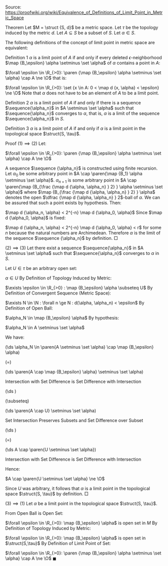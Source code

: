 # 

Source: https://proofwiki.org/wiki/Equivalence_of_Definitions_of_Limit_Point_in_Metric_Space



Theorem
Let $M = \struct {S, d}$ be a metric space.
Let $\tau$ be the topology induced by the metric $d$.
Let $A \subseteq S$ be a subset of $S$.
Let $\alpha \in S$. 

The following definitions of the concept of limit point in metric space are equivalent:

Definition 1
$\alpha$ is a limit point of $A$ if and only if every deleted $\epsilon$-neighborhood $\map {B_\epsilon} \alpha \setminus \set \alpha$ of $\alpha$ contains a point in $A$:

$\forall \epsilon \in \R_{>0}: \paren {\map {B_\epsilon} \alpha \setminus \set \alpha} \cap A \ne \O$
that is:

$\forall \epsilon \in \R_{>0}: \set {x \in A: 0 < \map d {x, \alpha} < \epsilon} \ne \O$
Note that $\alpha$ does not have to be an element of $A$ to be a limit point.


Definition 2
$\alpha$ is a limit point of $A$ if and only if there is a sequence $\sequence{\alpha_n}$ in $A \setminus \set \alpha$ such that $\sequence{\alpha_n}$ converges to $\alpha$, that is, $\alpha$ is a limit of the sequence $\sequence{\alpha_n}$ in $S$.


Definition 3
$\alpha$ is a limit point of $A$ if and only if $\alpha$ is a limit point in the topological space $\struct{S, \tau}$.


Proof
$(1) \implies (2)$
Let:

$\forall \epsilon \in \R_{>0}: \paren {\map {B_\epsilon} \alpha \setminus \set \alpha} \cap A \ne \O$

A sequence $\sequence {\alpha_n}$ is constructed using finite recursion.
Let $\alpha_0$ be some arbitrary point in $A \cap \paren{\map {B_1} \alpha \setminus \set \alpha}$.
$\alpha_{n + 1}$ is some arbitrary point in $A \cap \paren{\map {B_{\frac {\map d {\alpha, \alpha_n} } 2} } \alpha \setminus \set \alpha}$ where $\map {B_{\frac {\map d {\alpha, \alpha_n} } 2} } \alpha$ denotes the open $\dfrac {\map d {\alpha, \alpha_n} } 2$-ball of $\alpha$.
We can be assured that such a point exists by hypothesis.
Then:

$\map d {\alpha_n, \alpha} < 2^{-n} \map d {\alpha_0, \alpha}$
Since $\map d {\alpha_0, \alpha}$ is fixed:

$\map d {\alpha_n, \alpha} < 2^{-n} \map d {\alpha_0, \alpha} < r$
for some $n$ because the natural numbers are Archimedean.
Therefore $\alpha$ is the limit of the sequence $\sequence {\alpha_n}$ by definition.
$\Box$


$(2) \implies (3)$
Let there exist a sequence $\sequence{\alpha_n}$ in $A \setminus \set \alpha$ such that $\sequence{\alpha_n}$ converges to $\alpha$ in $S$.

Let $U \in \tau$ be an arbitrary open set:

$\alpha \in U$
By Definition of Topology Induced by Metric:

$\exists \epsilon \in \R_{>0} : \map {B_\epsilon} \alpha \subseteq U$
By Definition of Convergent Sequence (Metric Space):

$\exists N \in \N : \forall n \ge N : d(\alpha, \alpha_n) < \epsilon$
By Definition of Open Ball:

$\alpha_N \in \map {B_\epsilon} \alpha$
By hypothesis:

$\alpha_N \in A \setminus \set \alpha$

We have:














\(\ds \alpha_N \in \paren{A \setminus \set \alpha} \cap \map {B_\epsilon} \alpha\)

\(=\)







\(\ds \paren{A \cap \map {B_\epsilon} \alpha} \setminus \set \alpha\)





Intersection with Set Difference is Set Difference with Intersection














\(\ds \)

\(\subseteq\)







\(\ds \paren{A \cap U} \setminus \set \alpha\)





Set Intersection Preserves Subsets and Set Difference over Subset














\(\ds \)

\(=\)







\(\ds A \cap \paren{U \setminus \set \alpha}\)





Intersection with Set Difference is Set Difference with Intersection



Hence:

$A \cap \paren{U \setminus \set \alpha} \ne \O$

Since $U$ was arbitrary, it follows that $\alpha$ is a limit point in the topological space $\struct{S, \tau}$ by definition.
$\Box$


$(3) \implies (1)$
Let $\alpha$ be a limit point in the topological space $\struct{S, \tau}$.

From Open Ball is Open Set:

$\forall \epsilon \in \R_{>0}: \map {B_\epsilon} \alpha$ is open set in $M$
By Definition of Topology Induced by Metric:

$\forall \epsilon \in \R_{>0}: \map {B_\epsilon} \alpha$ is open set in $\struct{S,\tau}$
By Definition of Limit Point of Set:

$\forall \epsilon \in \R_{>0}: \paren {\map {B_\epsilon} \alpha \setminus \set \alpha} \cap A \ne \O$
$\blacksquare$





